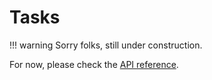 # Tasks

!!! warning
    Sorry folks, still under construction.

For now, please check the [API reference](../../reference/task.md).
